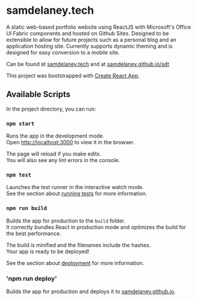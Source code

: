 # samdelaney.tech

A static web-based portfolio website using ReactJS with Microsoft's Office UI Fabric components and hosted on Github Sites.
Designed to be extensible to allow for future projects such as a personal blog and an application hosting site.
Currently supports dynamic theming and is designed for easy conversion to a mobile site.

Can be found at [samdelaney.tech](https://samdelaney.tech) and at [samdelaney.github.io/sdt](https://samdelaney.github.io/sdt)



This project was bootstrapped with [Create React App](https://github.com/facebook/create-react-app).

## Available Scripts

In the project directory, you can run:

### `npm start`

Runs the app in the development mode.<br />
Open [http://localhost:3000](http://localhost:3000) to view it in the browser.

The page will reload if you make edits.<br />
You will also see any lint errors in the console.

### `npm test`

Launches the test runner in the interactive watch mode.<br />
See the section about [running tests](https://facebook.github.io/create-react-app/docs/running-tests) for more information.

### `npm run build`

Builds the app for production to the `build` folder.<br />
It correctly bundles React in production mode and optimizes the build for the best performance.

The build is minified and the filenames include the hashes.<br />
Your app is ready to be deployed!

See the section about [deployment](https://facebook.github.io/create-react-app/docs/deployment) for more information.

### 'npm run deploy'

Builds the app for production and deploys it to [samdelaney.github.io](https://samdelaney.github.io).